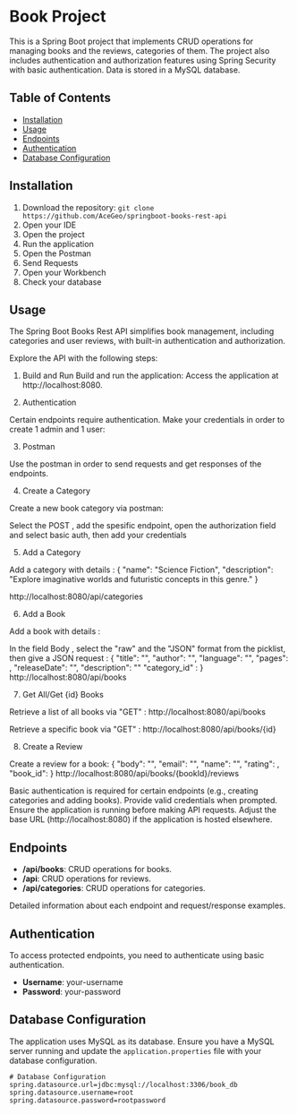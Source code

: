 # Book Project

This is a Spring Boot project that implements CRUD operations for managing books and the reviews, categories of them. 
The project also includes authentication and authorization features using Spring Security with basic authentication.
Data is stored in a MySQL database.

## Table of Contents

- [Installation](#installation)
- [Usage](#usage)
- [Endpoints](#endpoints)
- [Authentication](#authentication)
- [Database Configuration](#database-configuration)

## Installation

1. Download the repository: `git clone https://github.com/AceGeo/springboot-books-rest-api`
2. Open your IDE 
3. Open the project
4. Run the application
5. Open the Postman
6. Send Requests
7. Open your Workbench
8. Check your database

## Usage

The Spring Boot Books Rest API simplifies book management, including categories and user reviews,
with built-in authentication and authorization.

Explore the API with the following steps:

1. Build and Run
Build and run the application:
Access the application at http://localhost:8080.

2. Authentication
 
Certain endpoints require authentication. Make your credentials in order to create 1 admin and 1 user:

3. Postman
 
Use the postman in order to send requests and get responses of the endpoints.  

4. Create a Category

Create a new book category via postman:

Select the POST , add the spesific endpoint, open the authorization field and select basic auth, then add your credentials

5. Add a Category

Add a category with details :
{
    "name": "Science Fiction",
    "description": "Explore imaginative worlds and futuristic concepts in this genre."
}

http://localhost:8080/api/categories

6. Add a Book
   
Add a book with details :

In the field Body , select the "raw" and the "JSON" format from the picklist, then give a JSON request :
{
    "title": "",
    "author": "",
    "language": "",
    "pages": ,
    "releaseDate": "",
    "description": ""
    "category_id" : 
  }
http://localhost:8080/api/books

7. Get All/Get {id} Books

Retrieve a list of all books via "GET" :
http://localhost:8080/api/books

Retrieve a specific book via "GET" :
http://localhost:8080/api/books/{id}

8. Create a Review

Create a review for a book:
{
   "body": "",
   "email": "",
   "name": "",
   "rating": ,
   "book_id":
       }
http://localhost:8080/api/books/{bookId}/reviews

Basic authentication is required for certain endpoints (e.g., creating categories and adding books). Provide valid credentials when prompted.
Ensure the application is running before making API requests. Adjust the base URL (http://localhost:8080) if the application is hosted elsewhere.



## Endpoints

- **/api/books**: CRUD operations for books.
- **/api**: CRUD operations for reviews.
- **/api/categories**: CRUD operations for categories.

Detailed information about each endpoint and request/response examples.

## Authentication

To access protected endpoints, you need to authenticate using basic authentication.

- **Username**: your-username
- **Password**: your-password

## Database Configuration

The application uses MySQL as its database. Ensure you have a MySQL server running and update the `application.properties` file with your database configuration.

```properties
# Database Configuration
spring.datasource.url=jdbc:mysql://localhost:3306/book_db
spring.datasource.username=root
spring.datasource.password=rootpassword
